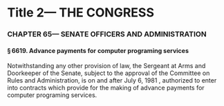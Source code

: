 
# Title 2— THE CONGRESS
### CHAPTER 65— SENATE OFFICERS AND ADMINISTRATION
#### § 6619. Advance payments for computer programing services

Notwithstanding any other provision of law, the Sergeant at Arms and Doorkeeper of the Senate, subject to the approval of the Committee on Rules and Administration, is on and after July 6, 1981 , authorized to enter into contracts which provide for the making of advance payments for computer programing services.
